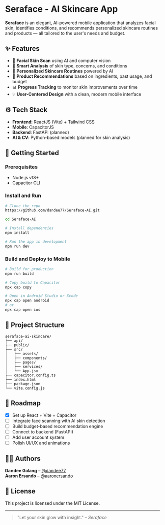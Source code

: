 # Seraface - AI Skincare App

**Seraface** is an elegant, AI-powered mobile application that analyzes facial skin, identifies conditions, and recommends personalized skincare routines and products — all tailored to the user's needs and budget.

## ✨ Features

- 📸 **Facial Skin Scan** using AI and computer vision
- 🧠 **Smart Analysis** of skin type, concerns, and conditions
- 🧴 **Personalized Skincare Routines** powered by AI
- 🛒 **Product Recommendations** based on ingredients, past usage, and budget
- 📊 **Progress Tracking** to monitor skin improvements over time
- 💡 **User-Centered Design** with a clean, modern mobile interface

## ⚙️ Tech Stack

- **Frontend**: ReactJS (Vite) + Tailwind CSS
- **Mobile**: CapacitorJS
- **Backend**: FastAPI (planned)
- **AI & CV**: Python-based models (planned for skin analysis)

## 🚀 Getting Started

### Prerequisites

- Node.js v18+
- Capacitor CLI

### Install and Run

```bash
# Clone the repo
https://github.com/dandee77/Seraface-AI.git

cd Seraface-AI

# Install dependencies
npm install

# Run the app in development
npm run dev
```

### Build and Deploy to Mobile

```bash
# Build for production
npm run build

# Copy build to Capacitor
npx cap copy

# Open in Android Studio or Xcode
npx cap open android
# or
npx cap open ios
```

## 📁 Project Structure

```
seraface-ai-skincare/
├── api/
├── public/
├── src/
│   ├── assets/
│   ├── components/
│   ├── pages/
│   ├── services/
│   └── App.jsx
├── capacitor.config.ts
├── index.html
├── package.json
└── vite.config.js
```

## 📌 Roadmap

- [x] Set up React + Vite + Capacitor
- [ ] Integrate face scanning with AI skin detection
- [ ] Build budget-based recommendation engine
- [ ] Connect to backend (FastAPI)
- [ ] Add user account system
- [ ] Polish UI/UX and animations

## 🧑‍💻 Authors

**Dandee Galang** – [@dandee77](https://github.com/dandee77) <br/>
**Aaron Ersando** – [@aaronersando](https://github.com/aaronersando)

## 📄 License

This project is licensed under the MIT License.

---

> "Let your skin glow with insight." – _Seraface_
